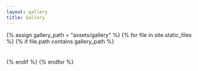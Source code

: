 ```yaml
---
layout: gallery 
title: Gallery
---
```

<style>
  /* Masonry layout */
  .masonry {
    column-count: auto;
    column-width: 250px;
    column-gap: 1rem;
  }
  .masonry a {
    display: block;
    margin-bottom: 1rem;
    break-inside: avoid;
  }
  .masonry img {
    width: 100%;
    height: auto;
    display: block;
    border-radius: 12px;
    transform: scale(1);
    opacity: 0;
    cursor: pointer;
    transition: transform 0.3s ease, box-shadow 0.3s ease, opacity 0.6s ease;
  }
  .masonry img:hover {
    transform: scale(1.03);
    box-shadow: 0 8px 20px rgba(0,0,0,0.15);
  }
</style>

<!-- Masonry gallery -->
<div class="masonry" id="gallery">
  {% assign gallery_path = "assets/gallery" %}
  {% for file in site.static_files %}
    {% if file.path contains gallery_path %}
      <a href="{{ file.path | relative_url }}" 
         class="glightbox" 
         data-gallery="gallery1" 
         data-title="{{ file.name }}">
        <img src="{{ file.path | relative_url }}" loading="lazy" alt="{{ file.name }}">
      </a>
    {% endif %}
  {% endfor %}
</div>

<!-- Load GLightbox only if not already loaded -->
<script>
(function() {
  // Fade-in effect
  document.querySelectorAll('#gallery img').forEach(img => {
    img.onload = () => img.style.opacity = '1';
  });

  function initGLightbox() {
    // Only target links inside #gallery
    if (!window.galleryLightbox) {
      window.galleryLightbox = GLightbox({
        selector: '#gallery .glightbox',
        touchNavigation: true,
        loop: true,
        zoomable: true,
        autoplayVideos: false
      });
    }
  }

  // Load GLightbox if not loaded already
  if (typeof GLightbox === 'undefined') {
    const link = document.createElement('link');
    link.rel = 'stylesheet';
    link.href = 'https://cdn.jsdelivr.net/npm/glightbox/dist/css/glightbox.min.css';
    document.head.appendChild(link);

    const script = document.createElement('script');
    script.src = 'https://cdn.jsdelivr.net/npm/glightbox/dist/js/glightbox.min.js';
    script.onload = initGLightbox;
    document.body.appendChild(script);
  } else {
    initGLightbox();
  }
})();
</script>
